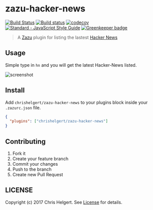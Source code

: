 # zazu-hacker-news

[![Build Status](https://travis-ci.org/chrishelgert/zazu-hacker-news.svg?branch=master)](https://travis-ci.org/chrishelgert/zazu-hacker-news)
[![Build status](https://ci.appveyor.com/api/projects/status/die4cd3egpv533m9/branch/master?svg=true)](https://ci.appveyor.com/project/chrishelgert/zazu-hacker-news/branch/master)
[![codecov](https://codecov.io/gh/chrishelgert/zazu-hacker-news/branch/master/graph/badge.svg)](https://codecov.io/gh/chrishelgert/zazu-hacker-news)
[![Standard - JavaScript Style Guide](https://img.shields.io/badge/code_style-standard-brightgreen.svg)](https://standardjs.com)
[![Greenkeeper badge](https://badges.greenkeeper.io/chrishelgert/zazu-hacker-news.svg)](https://greenkeeper.io/)

> A [Zazu](https://github.com/tinytacoteam/zazu) plugin for listing the lastest [Hacker News](https://news.ycombinator.com/)

## Usage

Simple type in `hn` and you will get the latest Hacker-News listed.

![screenshot](./screenshot.png)

## Install

Add `chrishelgert/zazu-hacker-news` to your plugins block inside your `.zazurc.json` file.

```json
{
  "plugins": ["chrishelgert/zazu-hacker-news"]
}
```

## Contributing

1. Fork it
2. Create your feature branch
3. Commit your changes
4. Push to the branch
5. Create new Pull Request

## LICENSE

Copyright (c) 2017 Chris Helgert. See [License](./LICENSE) for details.
